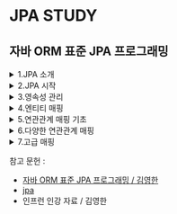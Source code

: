 # JPA STUDY

## 자바 ORM 표준 JPA 프로그래밍

<details>
  <summary>1.JPA 소개</summary>
  <div markdown="1">

## 1.3 JPA란 무엇인가?

### JPA (Java Persisitence API)는 자바 진영의 ORM 기술 표준.
어플리케이션과 JDBC 사이에서 동작

![1](https://user-images.githubusercontent.com/43127088/108817489-4fbd9e00-75fb-11eb-978a-4dc18aee2248.PNG)

### ORM (Object Relational Mapping)
- 객체와 관계형 데이터베이스를 매핑한다는 뜻.
- ORM 프레임워크 객체와 테이블을 매핑해서 패러다임의 불일치 문제를 개발자 대신 해결해준다.

JPA를 사용해서 객체를 저장하는 코드

![2](https://user-images.githubusercontent.com/43127088/108825478-6b7a7180-7606-11eb-857c-9f2f47798abc.PNG)

`jpa.persist(member)`

JPA를 사용해서 객체를 조회하는 코드

![3](https://user-images.githubusercontent.com/43127088/108825652-a381b480-7606-11eb-98b0-4688404f9e33.PNG)

`Member member = jpa.find(memberId`

ORM 프레임워크는 단순히 SQL을 개발자 대신 생성해서 데이터베이스를 전달해주는 것 뿐 아니라 앞서
다양한 패러다임의 불일치 문제들도 해결해준다. 어떠헤 매핑해야 하는지 매핑 방법만 ORM 프레임워크에 알려주면 된다.

### 1.3.1 JPA 소개
EJB 3.0에서 하이버네이트를 기반으로 새로운 자바 ORM 기술 표준이 만들어졌는데 이것이 바로 JPA

JPA는 자바 ORM 기술에 대한 API 표준 명세다. 쉽게 이야기해서 인터페이스를 모아둔 것이다. 따라서 JPA를 구현한
ORM 프레임워크를 선택해야한다.

![5](https://user-images.githubusercontent.com/43127088/108826317-800b3980-7607-11eb-82f5-a5e1271715e9.PNG)


### 1.3.2 왜 JPA를 사용해야 하는가?

**생산성**
- JPA를 자바 컬렉션에 객체를 저장하듯 JPA에게 저장할 객체를 전달.
- INSERT SQL을 작성하고 JDBC API 사용하는 지루하고 반복적인 일을 JPA가 대신 처리해준다.
- CREATE TABLE같은 DDL문 자동 생성
- 데이터베이스 설계 중심의 패러다임을 객체 설계 중심으로 역전

```java
jpa.persist(member);    // 저장
Member member = jpa.find(memberId);     // 조회
```

**유지 보수**
- 엔티티에 필드 추가시 등록, 수정, 조회 관련 코드 모두 변경
- JPA를 사용하면 이런 과정을 JPA가 대신 처리
- 개발자가 작성해야 할 SQL과 JDBC API 코드를 JPA가 대신 처리해줌으로 유지보수해야 하는 코드 수가 줄어든다.

**패러다임 불일치 해결**
상속, 연관관계, 객체 그래프 탐색, 비교하기 같은 패러다임 불일치 해결

**성능**
```java
String memberId = "helloId"
Member member1 = jpa.find(memberId);
Member member2 = jpa.find(memberId);
```
JDBC API를 사용해서 작성하면 조회할때 마다 SELECT SQL을 사용해서 DB와 두 번 통신했을 것이다.
JPA를 사용하면 회원을 조회하는 SELECT SQL을 한 번만 데이터베이스에 전달하고 두 번쨰는 조회한 회원 객체를 재사용한다.
- 다양한 성능 최적화 기회 제공
- 어플리케이션과 데이터베이스 사이에 존재함으로 여러 최적화 시도 가능

**데이터 접근 추상화와 벤더 독립성**
- 데이터베이스 기술에 종속되지 않도록 한다.
- 데이타베이스를 변경하면 JPA에게 다른 데이터베이스를 사용한다고 알려주면 됨.

![6](https://user-images.githubusercontent.com/43127088/108827293-c8772700-7608-11eb-93ec-152f984f149a.PNG)


**표준**
JPA는 자바 진영의 ORM 기술 표준이다. 앞서 야기했듯이 표준을 사용하면 다른 구현 기술로 손쉽게 변경할 수 있다.

  </div>
</details>


<details>
  <summary>2.JPA 시작</summary>
  <div markdown="1">

## 2.3 JPA 시작
`implementation 'org.springframework.boot:spring-boot-starter-data-jpa`
- spring-boot-starter-aop
- spring-boot-starter-jdbc
    - HikariCP 커넥션 풀 (부트 2.0 기본)
- hibernate + JPA: 하이버네이트 + JPA
- spring-data-jpa: 스프링 데이터 JPA

## 2.4 객체 매핑 시작

```java
spring:
  h2:
    console:
      enabled: true
      path: /h2-console
  datasource:
    driver-class-name: org.h2.Driver
    url: jdbc:h2:mem:testdb
    username: sa

  jpa:
    hibernate:
      ddl-auto: create
    properties:
      hibernate:
        format_sql: true

logging.level:
  org.hibernate.SQL: debug
```
- spring.jpa.hibernate.ddl-auto: create
    - 이 옵션은 애플리케이션 실행 시점에 테이블을 drop 하고, 다시 생성한다.

참고: 모든 로그 출력은 가급적 로거를 통해 남겨야 한다.
- show_sql : 옵션은 System.out 에 하이버네이트 실행 SQL을 남긴다.
- org.hibernate.SQL : 옵션은 logger를 통해 하이버네이트 실행 SQL을 남긴다.

- JPA 표준 속성
    - javax.persistence.jdbc.driver : JDBC 드라이버
    - javax.persistence.jdbc.user : 데이터베이스 접속 아이디
    - javax.persistence.jdbc.password : 데이터베이스 접속 비밀번호
    - javax.persistence.jdbc.url : 데이터베이스 접속 URL
- 하이버네이트 설정
    - hibernate.dialect : 데이터베이스 방언 설정

**데이터베이스 방언**
JPA는 특정 데이터베이스에 종속적이지 않은 기술.다른 데이터베이스로 손쉽게 교체할 수 있다.

**하이버네이트 설정 옵션**
- hibernate.show_sql : 실행한 SQL을 출력.
- hibernate.format_sql : SQL을 보기 좋게 정렬함.
- hibernate.use_sql_comments : 쿼리 출력 시 주석도 함께 출력
- hibernate.id.new_generator_mappings : JPA 표준에 맞는 새로운 키 생성 전략을 사용함.

**하이버네이트 설정**
- create : Session factory가 실행될 때에 스키마를 지우고 다시 생성. 클래스패스에 import.sql 이 존재하면 찾아서, 해당 SQL도 함께 실행함.
- create-drop : create와 같지만 session factory가 내려갈 때 스키마 삭제.
- update : 시작시, 도메인과 스키마 비교하여 필요한 컬럼 추가 등의 작업 실행. 데이터는 삭제하지 않음.
- validate : Session factory 실행시 스키마가 적합한지 검사함. 문제가 있으면 예외 발생.
- 개발시에는 create가, 운영시에는 auto 설정을 빼거나 validate 정도로 두는 것이 좋아 보인다.
  update로 둘 경우에, 개발자들의 스키마가 마구 꼬여서 결국은 drop 해서 새로 만들어야 하는 사태가 발생한다

## 2.6 애플리케이션 개발

```java
package jpabook.start;

import javax.persistence.*;
import java.util.List;

public class JpaMain {

    public static void main(String[] args) {

        //엔티티 매니저 팩토리 생성
        EntityManagerFactory emf = Persistence.createEntityManagerFactory("jpabook");
        EntityManager em = emf.createEntityManager(); //엔티티 매니저 생성

        EntityTransaction tx = em.getTransaction(); //트랜잭션 기능 획득

        try {

            tx.begin(); //트랜잭션 시작
            logic(em);  //비즈니스 로직
            tx.commit();//트랜잭션 커밋

        } catch (Exception e) {
            e.printStackTrace();
            tx.rollback(); //트랜잭션 롤백
        } finally {
            em.close(); //엔티티 매니저 종료
        }

        emf.close(); //엔티티 매니저 팩토리 종료
    }

    public static void logic(EntityManager em) {

        String id = "id1";
        Member member = new Member();
        member.setId(id);
        member.setUsername("지한");
        member.setAge(2);

        //등록
        em.persist(member);

        //수정
        member.setAge(20);

        //한 건 조회
        Member findMember = em.find(Member.class, id);
        System.out.println("findMember=" + findMember.getUsername() + ", age=" + findMember.getAge());

        //목록 조회
        List<Member> members = em.createQuery("select m from Member m", Member.class).getResultList();
        System.out.println("members.size=" + members.size());

        //삭제
        em.remove(member);

    }
}
```

코드 구성
- 엔티티 매니저 설정
- 트랜잭션 관리
- 비지니스 로직

### 2.6.1 엔티티 매니저 설정

![1](https://user-images.githubusercontent.com/43127088/109125852-e91db900-778f-11eb-80be-15fcd1b0f195.PNG)

**엔티티 매니저 팩토리 생성**

- persistence.xml의 설정 정보를 사용해서 엔티티 매니저 팩토리 생성.
- Persistence 클래스 사용.
- Persistence 클래스 : 엔티티 매니저 팩토리를 생성해서 JPA를 사용할 수 있게 준비.
```java
EntityManagerFactory emf = Persistence.createEntityManagerFactory("jpabook");
```
`META-INF/persistence.xml에서 이름이 "jpabook"인 영속성 유닛을 찾아서 엔티티 매니저 팩토리를 생성.`
  
- 설정 정보 읽기.
- JPA 동작을 위한 기반 객체 만들기.
- JPA 구현체에 따라 데이터베이스 커넥션 풀도 생성.
- 비용이 아주 크다.

따라서 `엔티티 매니저 팩토리는 어플리케이션 전체에 딱 한 번만 생성하고 공유해서 사용해야 한다.`


**엔티티 매니저 생성**

```java
EntityManager em = emf.createEntityManager();
```

- 엔티티 매니저를 사용해서 엔티티를 데이터베이스에 등록/수정/삭제/조회할 수 있다.
- 엔티티 매니저는 데이터베이스 커넥션과 밀접한 관계가 있으므로 스레드간에 공유하거나 재사용하면 안된다.
  
**종료**

사용이 끝난 엔티티 매니저는 반드시 종료
```java
em.close();     // 엔티티 매니저 종료
```
어플리케이션을 종료할 때 엔티티 매니저 팩토리도 종료
```java
emf.close();    // 엔티티 매니저 팩토리 종료
```

### 2.6.2 트랜잭션 관리
JPA를 사용하면 항상 트랜잭션 안에서 데이터를 변경해야 한다.
트랜잭션 없이 데이터를 변경하면 예외가 발생한다.
트랜잭션을 시작하려면 엔티티 매니저에서 트랜잭션 API를 받아와야 한다.

```java
EntityTransaction tx = em.getTransaction(); //트랜잭션 API
try {

     tx.begin(); //트랜잭션 시작
     logic(em);  //비즈니스 로직
     tx.commit();//트랜잭션 커밋

} catch (Exception e) {
      tx.rollback(); //트랜잭션 롤백
}
```
x트랜잭션 API를 사용해서 비즈니스 로직이 정상 작동하면 트랜잭션을 커밋하고 에외가 발생하면 트랜잭션을 롤백한다.

### 2.6.3 비즈니스 로직
회원 엔티티를 하나 생성한 다음 엔티티 매니저를 통해 데이터베이스에 등록, 수정, 삭제, 조회

```java
String id = "id1";
Member member = new Member();
member.setId(id);
member.setUsername("지한");
member.setAge(2);

//등록
em.persist(member);

//수정
member.setAge(20);

//한 건 조회
Member findMember = em.find(Member.class, id);
System.out.println("findMember=" + findMember.getUsername() + ", age=" + findMember.getAge());

//목록 조회
List<Member> members = em.createQuery("select m from Member m", Member.class).getResultList();
System.out.println("members.size=" + members.size());

//삭제
em.remove(member);
```

`수정`

- em.update()를 호출할 것 같은데 없다.
- 단순하게 엔티티의 값만 변경.
- JPA는 어떤 엔티티가 변경되었는지 추적하는 기능을 갖추고 있음.
```sql
UPDATE MEMBER 
    SET AGE = 20, NAME = '지한'
WHERE ID = 'id1'    
```

`삭제`

엔티티 매니저의 remve() 메소드에 삭제하려는 엔티티를 넘겨준다. JPA는 다음 DELETE SQL을 생성해서 실행한다.
```sql
DELETE FROM MEMBER WHERE ID = 'id1'
```

`한 건 조회`
find() 메소드는 조회할 엔티티 타입과 @ID로 데이터베이스 테이블의 기본 키와 매핑한 식별자의 값으로 엔티티 하나를 조회하는 가장 단순한
조회 메소드다. 이 메소드를 호출하면 다음 SELECT SQL을 생성해서 데이터베이스에 결과를 조회한다. 그리고 조회한 결과 값으로 엔티티를
생성해서 반환한다.
```sql
SELECT * FROM MEMBER WHERE ID = `id1`
```

### 2.6.4 JPQL

하나 이상의 회원 목록 조회하는 코드  

```java
//목록 조회
List<Member> members = em.createQuery("select m from Member m", Member.class).getResultList();
System.out.println("members.size=" + members.size());
```

**문제점**

- 엔티티 대상으로 검색해야 함.
- 그러나 테이블이 아닌 엔티티 객체를 대상으로 검색하려면 데이터베이스 모든 데이터를 어플리케이션으로 불러와 엔티티 객체로 변경해서 검색해야 함.

**해결**

JPA는 *JPQL(Java Persistence Query Language)*라는 쿼리 언어로 해결.

**차이점**

JPQL : 엔티티 객체를 대상으로 쿼리. (클래스와 필드)
SQL : 데이터베이스 테이블을 대상으로 쿼리.

**샘플**

`select m from Member m`

- JPQL 표현
- from Member는 MEMBER 테이블이 아닌 Member 회원 엔티티 객체
- JPQL은 데이터베이스 테이블을 전혀 알지 못한다.
- JPA는 JPQL을 분석, 적절한 SQL을 만들어 데이터베이스에 데이터 조회.
- JPQL은 대소문자를 구분.

`SELECT M.ID, M.NAME, M.AGE FROM MEMBER M`



  </div>
</details>

<details>
  <summary>3.영속성 관리</summary>
  <div markdown="1">

## 3. 영속성 관리

매핑한 엔티티를 엔티티 매니저를 통해 어떻게 사용하는지

### JPA가 제공하는 기능
1. 엔티티와 테이블을 매핑하는 설계 부분
2. 매핑한 엔티티를 실제 사용하는 부분

## 엔티티 매니저 팩토리와 엔티티 매니저
데이터베이스를 하나만 사용하는 어플리케이션은 일반적으로 EntityManagerFactory를 하나만 생성.

**EntityManagerFactory를 얻기**
```java
// 비용이 아주 많이 든다.
//엔티티 매니저 팩토리 생성
EntityManagerFactory emf = Persistence.createEntityManagerFactory("jpabook");
```
- 만드는 비용이 상당히 큼.
- 한 개만 만들어서 어플리케이션 전체에서 공유하도록 설계.
- 여러 스레드가 동시에 접근해도 안전, 서로 다른 스레드 간 공유 가능.

### EntityManger 생성
```java
// 엔티티 매니저 생성, 비용이 거의 안든다.
EntityManager em = emf.createEntityManager(); //엔티티 매니저 생성
```
- 여러 스레드가 동시에 접근하면 동시성 문제 발생
- 스레드간 절대 공유하면 안된다.
- 데이터베이스 연결이 필요한 시점까지 커넥션을 얻지 않는다.

![2](https://user-images.githubusercontent.com/43127088/109153722-9d2f3c00-77b0-11eb-9300-29792fe0908b.PNG)

## 3.2 영속성 컨텍스트란?
- 가장 중요한 용어, "영속성 컨텍스트(persistence context)"
- 엔티티를 영구 저장하는 환경

`em.persist(member);`

- 단순하게 회원 엔티티 저장
- 정확하게는 엔티티 매니저를 사용해서 회원 엔티티를 영속성 컨텍스트에 저장
- 논리적인 개념에 가까움
- 엔티티 매니저를 생성할 때 하나 만들어진다.
- 엔티티 매니저를 통해 영속성 컨텍스트에 접근하고 관리할 수 있다.

![1](https://user-images.githubusercontent.com/43127088/109261763-b1704900-7843-11eb-88c5-24e7dd75da11.PNG)

## 3.3 엔티티의 생명주기

### 4가지 상태

**비영속(new/transient)**

영속성 컨텍스트와 전혀 관계가 없는 상태

**영속(managed)**

영속성 컨텍스트에 저장된 상태

**준영속(detached)**

영속성 컨텍스트에 저장되었다가 분리된 상태

**삭제(removed)**

삭제된 상태

### 생명주기
![2](https://user-images.githubusercontent.com/43127088/109262020-2e9bbe00-7844-11eb-9c4d-93dd09d2e3c4.PNG)


### 비영속
- 엔티티 객체를 생성.
- 순수한 객체 상태, 아직 저장하지 않음.
- 영속성 컨텍스트나 데이터베이스와 상관없음.

```java
// 객체를 생성한 상태(비영속)
Member member = new Member();
member.setId(100L);
member.setUsername("회원1");
```

em.persist() 호출 전, 비영속 상태
![3](https://user-images.githubusercontent.com/43127088/109262150-5ab73f00-7844-11eb-89ab-de3b25af40ca.PNG)

### 영속
- 엔티티 매니저를 통해 엔티티를 영속성 컨텍스트에 저장.
- 영속성 컨텍스트가 관리하는 엔티티를 영속 상태.
- 회원 엔티티 : 비영속 상태 => 영속 상태
- 영속상태 = 영속성 컨텍스트에 의해 관리된다는 뜻.
- em.find()나 JPQL를 사용해서 조회한 엔티티도 영속 상태.

```java
// 객체를 저장한 상태(영속)
em.persist(member);
```
![4](https://user-images.githubusercontent.com/43127088/109262217-7f131b80-7844-11eb-86f1-d785b3f3f764.PNG)


### 준영속

- 영속성 컨텍스트가 관리하던 영속 상태의 엔티티를 영속성 컨텍스트가 관리하지 않으면 "준영속 상태".
- em.detach() 호출로 준영속 상태 명시적 호출.
- em.close()를 호출해서 영속성 컨텍스트를 닫음.
- em.clear로 영속성 컨텍스트 초기화

```java
// 회원 엔티티를 영속성 컨텍스트에서 분리, 준영속 상태
em.detach(member);
```

### 삭제

엔티티를 영속성 컨텍스트와 데이타베이스에서 삭제.

```java
// 객체를 삭제한 상태(삭제)
em.remove(member);
```

## 3.4 영속성 컨텍스트의 특징
- 영속성 컨텍스트와 식별자 값
  - 엔티티를 식별자 값(@id로 테이블의 기본 키와 매핑한 값)으로 구분
  - 영속 상태는 식별자 값이 반드시 있어야 한다.
  - 식별자 값이 없으면 예외 발생.
- 영속성 컨텍스트와 데이터베이스 저장
  - JPA는 보통 트랜잭션을 커밋하는 순간 영속성 컨텍스트에 새로 저장된 엔티티를 데이터베이스에 반영
  - 플러시(flush)
- 영속성 컨텍스트가 엔티티를 관리하는 것의 장점
  - 1차 캐시
  - 동일성 보장
  - 트랜잭션을 지원하는 쓰기 지연
  - 변경 감지
  - 지연 로딩
  
### 3.4.1 엔티티 조회
- 영속성 컨텍스트는 내부에 캐시를 가지고 있음 => 1차 캐시
- 영속 상태의 엔티티는 모두 이곳에 저장
  
`영속성 컨텍스트 내부에 Map이 하나 있음
키는 @Id로 매핑한 식별자이고 값은 엔티티 인스턴스`

```java
// 엔티티를 생성한 상태(비영속)
Member member = new Member();
member.setId(100L);
member.setUsername("회원1");

// 엔티티 영속
em.persist(member);
```
![5](https://user-images.githubusercontent.com/43127088/109262495-019bdb00-7845-11eb-9574-1766e4673ae4.PNG)

- 1차 캐시의 키는 식별자 값
- 식별자 값은 데이타베이스 기본 키와 매핑
- 영속성 컨텍스트에 데이터를 저장하고 조회하는 모든 기준은 데이타베이스 기본 키 값.
  
**엔티티 조회**
```java
Member member = em.find(Member.class, 100L);
```

`em.find() 호출 => 1차 캐시에서 엔티티 조회 엔티티가 1차 캐시에 없으면 데이터베이스 조회`

**1차 캐시에서 조회**
- em.find() 호출
  - 우선 1차 캐시에서 식별자 값으로 엔티티 찾음.
  - 찾는 엔티티가 있으면 데이타베이스 조회하지 않고, 메모리에 있는 1차 캐시에서 엔티티를 조회

**1차 캐시에서 조회**
- em.find() 호출
  - 우선 1차 캐시에서 식별자 값으로 엔티티 찾음.
  - 찾는 엔티티가 있으면 데이타베이스 조회하지 않고, 메모리에 있는 1차 캐시에서 엔티티를 조회
  
![7](https://user-images.githubusercontent.com/43127088/109262740-6a835300-7845-11eb-9a9e-eef0b4a10e70.PNG)

**1차 캐시에 있는 엔티티 조회**
```java
Member member = new Member();
member.setId(100L);
member.setUsername("회원1");

// 1차 캐시에 저장됨
em.persist(member);

// 1차 캐시에서 조회
Member findMember = em.find(Member.class, 100L);
```

**데이터베이스에서 조회**
- 엔티티가 1차 캐시에 없으면 엔티티 매니저는 데이터베이스를 조회해서 엔티티를 생성.
- 1차 캐시에 저장한 후에 영속 상태의 엔티티를 반환.
  
![1](https://user-images.githubusercontent.com/43127088/109262836-93a3e380-7845-11eb-8cbe-7ac8f3b16fce.PNG)

**분석**
1. em.find(Member.class, 200L)를 실행.
2. member2가 1차 캐시에 없으므로 데이터베이스에서 조회.
3. 조회한 데이터로 member2 엔티티를 생성해서 1차 캐시에 저장한다.(영속상태)
4. 조회한 엔티티를 반환

**영속 엔티티의 동일성 보장**
```java
Member a = em.find(Member.class, "member1");
Member b = em.find(Member.class, "member1");

System.out.println(a == b); // 동일성 비교
```

- 결과는 "참"
- 둘은 같은 인스턴스
- 영속성 컨텍스트는 성능상 이점과 엔티티의 동일성을 보장한다.
  
### 3.4.2 엔티티 등록

**엔티티 등록 코드**
```java
EntityManager em = emf.createEntityManager();
EntityTransaction transaction = em.getTransaction();

// 엔티티 매니저는 데이터 변경 시 트랜잭션을 시작해야 한다.
transaction.begin();    // 트랜잭션 시작

em.persist(memberA);
em.persist(memberB);
// 여기까지 INSERT SQL을 데이터베이스에 보내지 않는다.

// 커밋하는 순간 데이터베이스에 INSERT SQL을 보낸다.
transaction.commit();   // 트랜잭션 커밋
```
- 엔티티 매니저는 트랜잭션을 커밋하기 직전까지 데이터베이스의 엔티티를 저장하지 않음.
- 내부 쿼리 저장소에 INSERT SQL을 차곡차곡 모아둔다.
- 트랜잭션 커밋할 때 모아둔 쿼리를 데이터베이스에 보낸다.
- 트랜잭션을 지원하는 쓰기 지연
  
**쓰기 지연, 회원 A 영속**
![2](https://user-images.githubusercontent.com/43127088/109263097-090fb400-7846-11eb-9e4f-5d6e8e968d0d.PNG)
**쓰기 지연, 회원 B 영속**
![3](https://user-images.githubusercontent.com/43127088/109263103-0ad97780-7846-11eb-91a4-53bca84b77c2.PNG)
**트랜잭션 커밋, 플러시, 동기화**
![4](https://user-images.githubusercontent.com/43127088/109263105-0b720e00-7846-11eb-98ea-dd0482311123.PNG)

1. 트랜잭션 커밋.
2. 엔티티 매니저 -> 영속성 컨텍스트 플러시.
3. 데이타베이스 동기화 -> 등록, 수정, 삭제한 엔티티를 DB에 반영.
  - 쓰기 지연 SQL 저장소에 모인 쿼리를 데이터베이스에 보낸다.
4. 마지막으로 실제 데이터베이스 트랜잭션 커밋.

`트랜잭션 범위 안에서 실행.
등록 쿼리를 그때 그때 데이타베이스에 전달해도 트랜잭션을 커밋하지 않으면 아무 소용이 없음.`

### 3.4.3 엔티티 수정
- JPA는 엔티티를 수정할 때는 단순히 엔티티를 조회해서 데이터만 변경하면 된다.
- update()라는 메소드 없음.
- 변경 감지 기능을 사용해서 데이타베이스에 자동 반영
  
![5](https://user-images.githubusercontent.com/43127088/109263245-4bd18c00-7846-11eb-8089-7c1ef49262a9.PNG)

`플러시 시점에 스냅샷과 엔티티를 비교`

**수정 순서**
1. 트랜잭션 커밋 -> 엔티티 매니저 내부에서 먼저 플러시 호출
2. 엔티티와 스냅샷을 비교해서 변경된 엔티티 찾는다.
3. 변경된 엔티티가 있으면 수정 쿼리를 생성해서 쓰기 지연 SQL 저장소로 보낸다.
4. 쓰기 지연 저장소의 SQL을 데이터베이스로 보낸다.
5. 데이터베이스 트랜잭션을 커밋

`변경감지는 영속성 컨텍스트가 관리하는 영속 상태의 엔티티에만 적용된다.`

**업데이트 기본 전략**

`JPA의 기본전략은 모든 필드를 업데이트한다.`
- 모든 필드를 사용하면 수정 쿼리가 항상 같음.
- 동일한 쿼리를 보내면 데이터베이스는 이전에 파싱된 쿼리는 재사용.`

**필드가 많거나 저장되는 내용이 큰 경우**
`하이버네이트 확장 기능 사용`

```java
@Entity
@org.hibernate.annotation.DynamicUpdate
@Table(name = "Member")
public class Member {...}   
```

수정된 데이터만 사용해서 동적으로 UPDATE SQL을 생성

### 3.4.4 엔티티 삭제
엔티티를 삭제하려면 먼저 삭제 대상 엔티티를 조회해야 한다.

```java
Member memberA = em.find(Member.class, 100L);  // 삭제 대상 엔티티 조회
em.remove(memberA);     // 엔티티 삭제
```

- 엔티티를 즉시 삭제하는 것이 아님
- 삭제 쿼리를 쓰기 지연 SQL 저장소에 등록
- em.remove(memberA)를 호출하는 순간 영속성 컨텍스트에서 제거

## 3.5 플러시

플러시(flush())는 영속성 컨텍스트의 변경 내용을 데이터베이스에 반영한다.

**플러시 실행**

1. 변경 감지 동작. 모든 엔티티를 스냅샷과 비교.
2. 수정된 엔티티는 수정쿼리를 만들어 쓰기 지연 SQL 저장소 등록.
3. 쓰기 지연 SQL 저장소의 쿼리를 데이터베이스에 전송.
  - 등록, 수정, 삭제 쿼리

**영속성 컨텍스트를 플러시하는 방법 3가지**

1. em.flush() 직접 호출.
2. 트랜잭션 커밋시 플러시가 자동 호출.
3. JPQL (Java Persistence Query Langauge) 쿼리 실행시 플러시가 자동 호출.

**직접 호출**

테스트나 다른 프레임워크와 JPA를 함께 사용할 때를 제외하고 거의 사용하지 않음

**트랜잭션 커밋 시 플러시 자동 호출**
- 트랜잭션 커밋하기 전에 꼭 플러시 호출해서 변경 내용을 데이터베이스에 반영해야 함.
- JPA는 트랜잭션 커밋할 때 플러시를 자동 호출.
  
**JPQL 쿼리 실행 시 플러시 자동 호출**
```java
em.persist(memberA);
em.persist(memberB);
em.persist(memberC);
```

```java
// 중간에 조회
query = em.createQuery("select m from Member m", Member.class);
List<Member> members = query.getResultList();
```

- memberA, memberB, memberC는 데이터베이스에 없음.
- 이런 문제를 해결하기 위해 JPQL 실행 시에 플러시 자동 호출.
- memberA, memberB, memberC는 쿼리 결과에 포함.
  
**플러시 모드 옵션**
- 별도로 설정하지 않으면 AUTO 동작.
- 대부분 AUTO 기본 설정을 그대로 사용.

FlushModeType.AUTO : 커밋이나 쿼리를 실행할 때 플러시(기본값)
FlushModeType.COMMIT : 커밋할 때만 플러시

`플러시는 영속성 컨텍스트의 변경 내용을 데이터베이스에 동기화.
영속성 컨텍스트에 보관된 엔티티를 지우는 것이 아님.

## 3.6 준영속
준영속 상태를 만드는 방법 3가지

 - em.detach(entity) : 특정 엔티티만 준영속 상태로 전환
 - 	em.clear() : 영속성 컨텍스트를 완전히 초기화
 - em.close() : 영속성 컨텍스트를 종료

### 3.6.1 엔티티를 준영속 상태로 전환 : detach()
```java
public void testDetached() {
    ...
    // 회원 엔티티 생성, 비영속 상태
    Member member = new Member();
    member.setId("memberA");
    member.setUsername("회원A");

    // 회원 엔티티 영속 상태
    em.persist(member);

    // 회원 엔티티를 영속성 컨텍스트에서 분리, 준영속 상태
    em.detach(member);

    transaction.commit();   //트랜잭션 커밋
}
```

- em.detach(member)
- 해당 엔티티를 관리하지 말라는 것
- 메소드를 호출하는 순간 1차 캐시부터 쓰기 지연 SQL저장소까지 해당 엔티티를 관리하기 위한 모든 정보가 제거

![1](https://user-images.githubusercontent.com/43127088/109280665-aecf1d00-785e-11eb-8285-4aa640910b99.PNG)
![2](https://user-images.githubusercontent.com/43127088/109280673-b098e080-785e-11eb-96a1-316e544bc452.PNG)

- 영속 상태였다가 더는 형속성 컨텍스트가 관리하지 않는 상태를 준영속 상태.
- 준영속 상태는 영속성 컨텍스트로부터 "분리된 상태".

### 3.6.1 영속성 컨텍스트를 초기화 : clear()

영속성 컨텍스트를 초기화해서 해당 영속성 컨텍스트의 모든 엔티티를 "준영속 상태"로 만든다.

```java
//엔티티 조회, 영속 상태
Member member = em.find(Member.class, "memberA");

em.clear();     //영속성 컨텍스트 초기화

//준영속 상태
member.setUsername("changeName");
```

**영속성 컨텍스트 초기화 전**
![3](https://user-images.githubusercontent.com/43127088/109281063-2d2bbf00-785f-11eb-883a-bd5c3d53b6e6.PNG)

**영속성 컨텍스트 초기화 후**
![4](https://user-images.githubusercontent.com/43127088/109281070-2ef58280-785f-11eb-916c-3783ca9877d6.PNG)
memberA, memberB -> 준영속 상태

### 3.6.1 영속성 컨텍스트 종료 : close()

영속성 컨텍스트를 종료하면 해당 영속성 컨텍스트가 관리하던 영속 상태의 엔티티가 모두 준영속 상태가 된다.

```java
public void closeEntityManager() {

    EntityManagerFactory emf = 
        Persistence.createEntityManagerFactory("jpabook");

    EntityManager em = emf.createEntityManager();
    EntityTransaction transaction = em.getTransaction();

    transaction.begin();    // [트랜잭션] - 시작

    Member memberA = em.find(Member.class, "memberA");
    Member memberB = em.find(Member.class, "memberB");

    transaction.commit();   // [트랜잭션] = 커밋

    em.close();     // 영속성 컨텍스트 닫기(종료)
}
```

**영속성 컨텍스트 제거 전**
![1](https://user-images.githubusercontent.com/43127088/109281699-f904ce00-785f-11eb-9bd1-ed54a2ae9576.PNG)

**영속성 컨텍스트 제거 후**

더는 memberA, memberB를 관리하지 않는다.
![2](https://user-images.githubusercontent.com/43127088/109281702-face9180-785f-11eb-8b1e-611c664cd199.PNG)

개발자가 직접 준영속 상태를 만드는 일은 드물다.

### 3.6.4 준영속 상태의 특징

**거의 비영속 상태에 가깝다.**

1차 캐시, 쓰기 지연, 변경 감지, 지연 로딩을 포함한 영속성 컨텍스트가 제공하는 어떤 기능도 동작하지 않는다.

**식별자 값을 가지고 있다.**

준영속 상태는 이미 한 번 영속 상태였으므로 반드시 식별자 값을 가지고 있다.

**지연 로딩을 할 수 없다.**

지연 로딩시 문제가 발생.

`지연 로딩 - 실제 객체 대신 프록시 객체를 로딩해두고 해당 객체를 실제 사용할 때 영속성 컨텍스트를 통해 데이터를 불러오는 방법

### 3.6.5 병합 : merge()`
- 준영속 상태의 엔티티를 다시 영속 상태로 변경하려면 병합(merge)를 사용하면 된다.
- merge() 메소드는 준영속 상태의 엔티티를 받아서 그 정보로 새로운 영속 상태의 엔티티를 반환.
  
```java
// merge() 메소드 정의
public <T> T merge(T entity);

// 사용 예
Member mergeMember = em.merge(member);
```

**준영속 병합**

![5](https://user-images.githubusercontent.com/43127088/109282092-703a6200-7860-11eb-90b3-d6b6d0e40b62.PNG)

1. merge()를 실행한다.
2. 파라미터로 넘어온 준영속 엔티티의 식별자 값으로 1차 캐시에서 엔티티를 조회
3. 만약 1차 캐시에 엔티티가 없으면 데이터베이스에서 엔티티를 조회하고 1차 캐시에 저장
4. 조회한 영속 엔티티(mergeMember)에 member 엔티티의 값을 채워 넣는다.(member 엔티티의 모든 값을 mergeMember에 밀어넣는다. 이때 mergeMember의 "회원1"이라는 이름이 "회원명 변경"으로 바뀐다.
5. mergeMember를 반환.

**비영속 병합**
```java
Member member = new Member();
Member newMember = em.merge(member);    //비영속 병합
tx.commit();
```

1. 파라미터로 넘어온 엔티티의 식별자 값으로 영속성 컨텍스트를 조회.
2. 엔티티가 없으면 데이터베이스에서 조회.
3. 데이터베이스에서도 발견하지 못하면 새로운 엔티티를 생성해서 병합.

`
병합은 준영속, 비영속을 신경쓰지 않고,
식별자 값으로 엔티티를 조회할 수 있으면 불러서 병합하고,
조회할 수 없으면 새로 생성해서 병합한다.
`

## 3.7 트랜잭션 범위의 영속성 컨텍스트

**스프링 컨테이너의 기본 전략**
![1](https://user-images.githubusercontent.com/43127088/109282573-0b333c00-7861-11eb-919b-fd2b48cdb40f.PNG)

**@Transaction 어노테이션, 트랜잭션 AOP**
![2](https://user-images.githubusercontent.com/43127088/109282579-0c646900-7861-11eb-80c9-dd8eac6edca3.PNG)

**트랜잭션이 같으면 같은 영속성 컨텍스트 사용**
![3](https://user-images.githubusercontent.com/43127088/109282580-0c646900-7861-11eb-854e-392cc0611414.PNG)

**트랜잭션이 다르면 다른 영속성 컨텍스트를 사용**
![4](https://user-images.githubusercontent.com/43127088/109282581-0cfcff80-7861-11eb-90b7-7a139fc2862c.PNG)



  </div>
</details>

<details>
  <summary>4.엔티티 매핑</summary>
  <div markdown="1">

## 4. 엔티티 매핑

대표적인 매핑 어노테이션

XML에 기입해도 되지만 어노테이션 방식이 좀 더 쉽고 직관적

객체와 테이블 매핑 : @Entity, @Table
기본 키 매핑 : @Id
필드와 컬럼 매핑 : @Column
연관관계 매핑 : @ManyToOne, @JoinColumn

### 4.1 Entity

JPA를 사용해서 테이블과 매핑할 클래스는 @Entity 어노테이션을 필수로 붙여야 한다.

@Entity가 붙은 클래스는 JPA가 관리.

**@Entity 적용시 주의사항**

- 기본 생성자는 필수. (파라미터가 없는 public 또는 protected 생성자)
- final 클래스, enum, interface, inner 클래스에는 사용할 수 없다.
- 저장할 필드에 final을 사용하면 안된다

JPA가 엔티티 객체를 생성할 때 기본 생성자를 사용하므로 이 생성자는 반드시 있어야 한다. 자바는 생성자가 하나도 없으면 다음과 같은 기본
셍성자를 자동으로 만든다.

```java
public Member() {}  // 기본 생성자
```

문제는 다음과 같이 생성자를 하나 이상 만들면 자바는 기본 생성자를 자동으로 만들지 않는다. 이때는 기본 생성자를 직접 만들어야 한다.

```java
public Member() {}  // 기본 생성자

public Member(String name) {
    this.name = name;
}
```

### 4.2 @Table

엔티티와 매핑할 테이블을 지정한다.

```java
@Entity
@Table(name="MEMBER")
public class Member {
    ...
}
```

### 4.3 다양한 매핑 사용

```java
package jpabook.start;

import javax.persistence.*;  
import java.util.Date;

@Entity
@Table(name="MEMBER")
public class Member {

    @Id
    @Column(name = "ID")
    private String id;

    @Column(name = "NAME", nullable = false, length = 10) //추가
    private String username;

    private Integer age;

    @Enumerated(EnumType.STRING)
    private RoleType roleType;

    @Temporal(TemporalType.TIMESTAMP)
    private Date createdDate;

    @Temporal(TemporalType.TIMESTAMP)
    private Date lastModifiedDate;

    @Lob
    private String description;

    @Transient
    private String temp;

    //Getter, Setter

    ...
}


package jpabook.start;

public enum RoleType {
    ADMIN, USER
}
```

코드 설명

1. roleType : 자바의 enum을 사용해서 회원 타입을 구분. 자바의 enum을 사용하려면 @Enumerated 어노테이션으로 매핑.
2. createDate, lastModifiedDate : 자바의 날짜 타입은 @Temporal을 사용해서 매핑
3. description : 회원을 설명하는 필드는 길이 제한이 없다. 데이타베이스 VARCHAR 타입 대신에 CLOB 타입으로 저장. 
   @Lob를 사용하면 CLOB, BLOB 타입을 매핑할 수 있다.
   
### 4.4 데이터베이스 스키마 자동 생성

JPA는 데이터베이스 스키마를 자동으로 생성하는 기능을 지원

```java
<property name="hibernate.hbm2ddl.auto" value="create" />
```

어플리케이션 실행 시점에 데이터베이스 테이블을 자동으로 생성한다.

```java
<property name="hibernate.show_sql" value="true" />
```

콘솔에 실행되는 DDL을 출력한다.

- 스키마 자동 생성 기능이 만든 DDL은 운영환경에서 사용할 만큼 완벽하지 않음.
- 개발 환경에서 사용하거나 매핑시 참고하는 용도로 사용.

**하이버네이트 설정 옵션**
- hibernate.show_sql : 실행한 SQL을 출력.
- hibernate.format_sql : SQL을 보기 좋게 정렬함.
- hibernate.use_sql_comments : 쿼리 출력 시 주석도 함께 출력
- hibernate.id.new_generator_mappings : JPA 표준에 맞는 새로운 키 생성 전략을 사용함.

**하이버네이트 설정**
- create : Session factory가 실행될 때에 스키마를 지우고 다시 생성. 클래스패스에 import.sql 이 존재하면 찾아서, 해당 SQL도 함께 실행함.
- create-drop : create와 같지만 session factory가 내려갈 때 스키마 삭제.
- update : 시작시, 도메인과 스키마 비교하여 필요한 컬럼 추가 등의 작업 실행. 데이터는 삭제하지 않음.
- validate : Session factory 실행시 스키마가 적합한지 검사함. 문제가 있으면 예외 발생.
- 개발시에는 create가, 운영시에는 auto 설정을 빼거나 validate 정도로 두는 것이 좋아 보인다.
  update로 둘 경우에, 개발자들의 스키마가 마구 꼬여서 결국은 drop 해서 새로 만들어야 하는 사태가 발생한다

**HBM2DDL 주의사항**

운영 서버에서 create, create-drop, update처럼 DLL을 수정하는 옵션은 절대 사용하면 안된다. 오직 개발 서버나 개발 단계에서만 사용
해야한다. 이 옵션들은 운영 중인 데이터베이스의 테이블이나 컬럼을 삭제할 수 있다.

개발 환경에 따른 추천 전략은 다음과 같다.
- 개발 초기 단계는 create 또는 update
- 초기화 상태로 자동화된 테스트를 진행하는 개발자 환경과 CI 서버는 create 또는 create-drop
- 테스트 서버는 update 또는 validate
- 스테이징과 운영 서버는 validate 또는 none

**이름 매핑 전략**

테이블 명이나 컬럼 명이 생략되면 자바의 카멜케이스 표기법을 언더스코어 표기법으로 매핑한다

하이버네이트는 `org.hibernate.cfg.ImprovedNamingStrategy 클래스를 제공한다.` 이 클래스는
테이블 명이나 컬럼 명이 생략되면 자바의 카멜케이스 표기법을 언더스코어 표기법으로 매핑한다.
```java
<property name="hibernate.ejb.naming_strategy" value="org.hibernate.cfg.ImprovedNamingStrategy" />
```

## 4.5 DDL 생성 기능

제약 조건을 추가할 수 있다.

```java
@Entity
@Table(name="MEMBER")
public class Member {

    @Id
    @Column(name = "ID")
    private String id;

    @Column(name = "NAME", nullable = false, length = 10) //추가
    private String username;
    ...
}
```

- nullable = false : not null 제약 조건 추가
- length = 10 : 크기를 지정

```java
create table MEMBER (
    ...
    NAME varchar(10) not null,
    ...
)
```

단지 DDL을 자동으로 생성할 때만 사용되고, JPA 실행 로직에는 영향을 주지 않는다. 따라서 스키마 자동 생성 기능을 사용하지 않고 직접
DDL을 만든다면 사용할 이유가 없다. 이 기능을 사용하면 애플리케이션 개발자가 엔티티만 보고도 손쉽게 다양한 제약 조건을 파악할 수 있는 장점이 있다.

### 4.6 기본 키 매핑
```java
@Entity
public class Member {

    @Id
    @Column(name = "ID")
    private String id;
```

**JPA가 제공하는 데이터베이스 기본 키 생성 전략**

데이터베이스 벤더마다 기본 키 생성을 지원하는 방식이 다름

**기본키 생성 전략 방식**
직접 할당 : 기본 키를 어플리케이션이 직접 할당

자동 생성 : 대리 키 사용 방식
- INDENTITY : 기본 키 생성을 데이터베이스에 위임.
- SEQUENCE : 데이터베이스 시퀀스를 사용해서 기본 키를 할당.
- TABLE : 키 생성 테이블을 사용한다.

**기본키 생성 방법**
- 기본 키를 직접 할당 : @Id만 사용
- 자동 생성 전략 사용 : @GeneratedValue 추가 및 키 생성 전략 선택.

**키 생성 전략 사용을 위한 속성 추가**
```java
<property name="hibernate.id.new_generator_mappings" value="true" />
```

### 4.6.1 기본 키 직접 할당 전략

기본 키를 직접 할당하려면 다음 코드와 같이 @Id로 매핑하면 된다.
```java
@Id
@Column(name = "id")
private String id;
```

**@Id 적용 가능한 자바 타입**
- 자바 기본형
- 자바 래퍼형
- String
- java.util.Date
- java.sql.Date
- java.math.BigDecimal
- java.math.BigInteger

**기본 키 할당하는 방법**
```java
Board board = new Board();
board.setId("id1");         //기본 키 직접 할당
em.persist(board);
```

### 4.6.2 IDENTITY 전략
- IDENTITY는 기본 키 생성을 데이타베이스에 위임하는 전략.
- 주로 MySQL, PostgreSQL, SQL Server, DB2, H2에서 사용.

**MySQL의 AUTO_INCREMENT 기능**
```java
CREATE TABLE BOARD {
    ID INT NOT NULL AUTO_INCREMENT PRIMARY KEY,
    DATA VARCHAR(255)
};

INSERT INTO BOARD(DATA) VALUES('A');
INSERT INTO BOARD(DATA) VALUES('B');
```

Board 테이블 결과

|    ID  | DATA | 
| ----------| ------------------- |
|1|A|
|2|B|

IDENTITY 전략
- 데이터베이스에 값을 저장하고 나서야 기본 키 값을 구할 수 있을 때 사용.
- em.persist() 호출시 INSERT SQL을 즉시 데이터베이스에 전달.
- 식별자를 조회해서 엔티티의 식별자에 할당.
- 쓰기 지연이 동작하지 않는다.

```java
@Entity
public class Professor {
  @Id 
  @GeneratedValue(strategy=GenerationType.IDENTITY)
  private int id;
  private String name;
  private long salary;
  ...
}
```


### 4.6.3 SEQUENCE 전략
유일한 값을 순서대로 생성하는 특별한 데이터베이스 오브젝트
주로 오라클, PostgreSQL, DB2, H2 데이터베이스에서 사용.

**시퀀스 관련 SQL**
```java
CREATE TABLE BOARD (
    ID BIGINT NOT NULL PRIMARY KEY,
    DATA VARCHAR(255)
)

//시퀀스 생성
CREATE SEQUENCE BOARD_SEQ START WITH 1 INCREMENT BY 1;
```

**시퀀스 매핑 코드**
```java
@Entity
@SequenceGenerator(
    name = "BOARD_SEQ_GENERATOR",
    sequenceName = "BOARD_SEQ",
    initialValue = 1,
    allocationSize = 1)
public class Board {

    @Id
    @GeneraedValue(strategy = GenerationType.SEQUNCE,
                    generator = "BOARD_SEQ_GENERATOR")
    private Long id;
}
```

**시퀀스 사용 코드**
```java
private static void logic(EntityManager em) {
    Board board = new Board();
    em.persist(board);
    System.out.println("board.id = " + board.getId());
}
```
시퀀스 사용 코드는 IDENTITY 전략과 가티만 내부 동작 방식은 다르다.

1. 먼저 데이터베이스 시퀀스를 사용해서 식별자를 조회.
2. 조회한 식별자를 엔티티에 할당.
3. 엔티티를 영속성 컨텍스트에 저장.
4. 트랜잭션 커밋.
5. 플러시 - 데이터베이스에 저장.

**주의**
- equenceGenerator.allocationSize 기본값이 50.
- 반드시 1로 설정.

**@SepuenceGenerator**

|    속성  | 기능 | 기본값 |
|----------| ------------------- | ------------------- |
|name|식별자 생성기 이름|필수|
|sequenceName|데이터베이스에 등록되어 있는 시퀀스 이름|hibernate_sequence|
|initialValue|DDL 생성 시에만 사용됨. 시퀀스 DDL을 생성할 때 처음 시작 하는수를 지정한다.|1|
|allocationSize|시퀀스 한 번 호출에 증가하는 수(성능 최척화에 사용됨)|50|
|catalog.schema|데이터베이스 catalog, schema 이름|

매핑할 DDL은 다음과 같다.
```sql
create sequence [sequenceName] 
start with [initialValue] increment by allocationSize
```

jpa 표준 명세서에는 SEQUENCEnAME의 기본 값을 jpa 구현체가 정의하도록 헀다. 
위에서 설명한 기본값은 하이버네이트 기준이다.

### 4.6.4 TABLE 전략
- 키 생성 전용 테이블을 하나 만들고 여기에 이름과 값을 사용할 컬럼을 만들어 데이터베이스 시퀀스를 흉내내는 전략.
- 테이블을 사용하므로 모든 데이터베이스에 적용 할 수 있다.

**TABLE 전략 키 생성 테이블**

```sql
create table MY_SEQUENCES (
    sequence_name varchar(255) not null,
    next_val bigint,
    primary key (sequence_name)
)
```

SEQUENCE_NAME 컬럼을 시퀀스 이름으로 사용하고 NEXT_VAL 컬럼을 시퀀스 값으로 사용한다. 참고로
컬럼의 이름은 변경할 수 있는데 여기서 사용한 것이 기본 값이다.

**TABLE 전략 매핑 코드**
```sql
@Entity
@TableGenerator(
    name = "BOARD_SEQ_GENERATOR",
    table = "MY_SEQUENCES",
    pkColumnValue = "BOARD_SEQ", allocationSize = 1)
public class Board {

    @Id
    @GeneratedValue(strategy = GenerationType.TABLE,
                generator = "BOARD_SEQ_GENERATOR")
    private Long id;
}
```
1. @TableGenerator을 사용해서 테이블 키 생성기를 등록 (BOARE_SEQ_GENERATOR라는 이름의 테이블 키 생성기를 등록하고 방금 생성한
   My_SEQUENCES 테이블을 키 생성용 테이블로 매핑함)
2. TABLE 전략을 사용하기 위해 GenerationType.TABLE을 선택했다.
3. @GeneratedBalue.generator에 방금 만든 테이블 키 생성기를 지정.
4. 이제부터 id 식별자 값은 BOARD_SEQ_GENERATOR 테이블 키 생성기가 할당.

**TABLE 전략 매핑 사용 코드**
```sql
private static void logic(EntityManger em) {
    Board board = new Board();
    em.persist(board);
    System.out.println("board.id = " + board.getId());
}
// 출력 : board.id = 1
```

- MY_SEQUENCES 테이블에 값이 없으면 JPA가 값을 INSERT
- 미리 넣어둘 필요가 없다.

시퀀스 대신에 테이블을 사용한다는 것만 제외하면 SEQUENCE 전략과 동일

**@TableGenerator**

`@TableGenerator` 속성 정리

|    속성  | 기능 | 기본값 |
|----------| ------------------- | ------------------- |
|name|식별자 생성기 이름|필수|
|table|키생성 테이블명|hibernate_sequences|
|table|키생성 테이블명|hibernate_sequences|
|pkCoumnName|시퀀스 컬럼명|sequence_name|
|valueColumnName|시퀀스 값 컬럼명|next_val|
|pkColumnValue|키로 사용할 값 이름|엔티티이름|
|initialValue|초기 값, 마지막으로 생성된 값이 기준이다.|0|
|allocationSize|시퀀스 한 번 호출에 증가하는 수(성능 최적회에 사용됨)|50|
|catalog, schema|데이터베이스 catalog, schema 이름||
|uniqueConstraints(DDL)|유니크 제약 조건을 지정할 수 있다.||

JPA 표준 명세서에는 table, pkColumnName, valueColumnName의 기본값을 JPA 구현체가 정의하도록 했다. 위에서 설명한
기본값은 하이버네이트 기준이다.

`표 4.8 매핑할 DDL,테이블명{table}`
|    {pkColumnName}  | {valueColumnName} |
|----------| ------------------- |
|{pkColumnName}|{initialValue}|

TABLE 전략과 최적화

TABLE 전략은 값을 조회하면서 SELECT 쿼리를 사용하고 다음 값으로 증가시키기 위해 UPDATE 쿼리를 사용한다.
이 전략은 SEQUENCE 전략과 비교해서 데이터베이스와 한 번 더 통신하는 단점이 있다. TABLE 전략을 최적화하려면 @TableGenerator.allocationSize
를 사용하면 된다. 이 값을 사용해서 최적화하는 방법은 SEQUENCE 전략고 같다.

### 4.6.5 AUTO 전략

GenerationType.AUTO는 선택한 데이터베이스 방언에 따라 INDENTITY, SEQUENCE, TABLE 전략 중 하나를 자동으로 선택.

**AUTO 전략 매핑 코드**
```java
@Entity
public class Board {

    @Id
    @GeneratedValue(strategy = GenerationType.AUTO)
    private Long id;
    ...
}
```
@GeneratedValue.strategy의 기본값은 AUTO.

다음과 같이 사용해도 결과는 같다.

```java
import javax.persistence.GeneratedValue;

@Id @GeneratedValue
private Long id;
```
**장점**
- 데이터베이스를 변경해도 코드를 수정할 필요가 없다.
- 키 생성 전략이 확정되지 않은 개발 초기 단계, 프로토타입 개발시 편리.
  
### 4.6.6 기본 키 매핑 정리
영속성 컨텍스트는 엔티티를 식별자 값으로 구분하므로 엔티티를 영속 상태로 만들려면 식별자 값이
반드시 있어야 한다. em.persist()를 호출한 직후에 발생하는 일을 식별자 할당 전략별로 정리하면 다음과 같다.

- 직접 할당 : em.persist()를 호출하기 전에 애플리케이션에서 직접 식별자 값을 할당해야 한다. 만약 식별자 값이 없으면
  예외가 발생한다.
- SEQUENCE : 데이터베이스 시퀀스에서 식별자 값을 획득한 후 영속성 컨텍스트에 저장한다.
- TABLE : 데이터베이스 시퀀스 생성용 테이블에서 식별자 값을 획득한 후 영속성 컨텍스트에 저장한다.
- IDENTITY : 데이터베이스에 엔티티를 저장해서 식별자 값을 획득한 후 영속성 컨텓스트에 저장한다(IDENTITY 전략은 테이블에
  데이터를 저장해야 식별자 값을 획득할 수 있다.)
  
**권장하는 식별자 선택 전략**
데이터베이스 기본 키는 다음 3가지 조건을 모두 만족해야 한다.
1. null값을 허용하지 않는다.
2. 유일해야 한다.
3. 변해선 안 된다.

테이블의 기본 키를 선택하는 전략은 크게 2가지가 있다.
- 자연 키
  - 비지니스에 의미가 있는 키
  - 주민등록번호, 이메일, 전화번호
- 대리 키
  - 비지니스와 관련 없는 임의로 만들어진 키, 대체 키.
  - 오라클 시퀀스, auto_increment, 키생성 테이블


기본 키의 조건을 현재는 물론이고 미래까지 충족하는 자연 키를 찾기는 쉽지 않다.
대리 키는 비즈니스와 무관한 임의의 값이므로 요구사항이 변경되어도 기본 키가 변경되는 일은 드물다. 
대리 키를 기본키로 사용하되 주민등록번호나 이메일처럼 자연 키의 후보가 되는 컬럼들은 필요에 따라 유니크 인덱스를 설정해서
사용하는 것을 권장한다. `그래서 JPA는 모든 엔티티에 일관된 방시으로 대리 키 사용을 권장한다.`

`주의`
기본 키는 변하면 안된다는 기본 원칙으로 인해, 저장된 엔티티의 기본 키 값은 절대 변경하면 안 된다. 이 경우 JPA는 예외를 발생
시키거나 정상 동작하징 ㅏㄶ는다. setId() 같이 식별자를 수정하는 메소드를 외부에 공개하지 않는 것도 문제를 예방하는 
방법이 될 수 있다.

## 4.7 필드와 컬럼 매핑 : 레퍼런스
필드와 컬럼 매핑 

@Column : 컬럼을 매핑한다

@Enumerated : 자바의 enum 타입을 매핑한다.

@Temporal : 날짜 타입을 매핑한다.

@Lob : BLOB, CLOB 타입을 매핑한다.

@Transient : 특정 필드를 데이터베이스에 매핑하지 않는다.

기타

@Access : JPA가 엔티티에 접근하는 방식을 지정한다.

**@Column**

@Column의 속성

- name : 맵핑할 테이블의 컬럼 이름을 지정합니다;
- insertable : 엔티티 저장시 선언된 필드도 같이 저장합니다.
- updateable : 엔티티 수정시 이 필드를 함께 수정합니다.
- table : 지정한 필드를 다른 테이블에 맵핑할 수 있도록 합니다.
- nullable : NULL을 허용할지, 허용하지 않을지 결정합니다.
- unique : 제약조건을 걸 때 사용합니다.
- columnDefinition : DB 컬럼 정보를 직접적으로 지정할 때 사용합니다.
- length : varchar의 길이를 조정합니다. 기본값으로 255가 입력됩니다.
- precsion, scale : BigInteger, BigDecimal 타입에서 사용합니다.  각각 소수점 포함 자리수, 소수의 자리수를 의미합니다.

**@Enumerated**
- value(속성)
  - EnumType.ORDINAL : enum 순서를 데이터베이스에 저장 (기본 값)
  - EnumType : enum 이름을 데이터베이스에 저장

EnumType.ORDINAL은 enum에 정의된 순서대로 ADMIN은 0, USER는 1 값이 데이터베이스에 저장된다.
- 장점 : 데이터베이스에 저장되는 데이터 크기가 작다.
- 단점 : 이미 저장된 enum의 순서를 변경할 수 없다.

EnumType.STRING은 enum 이름 그대로 ADMIN은 'ADMIN', USER는 'USER'라는 문자로 데이터베이스에 저장된ㄷ.
- 장점 : 저장된 enum의 순서가 바뀌거나 enum이 추가되어도 안전하다.
- 단점 : 데이터베이스에 저장되는 데이터 크기가 ORDINAL에 비해서 크다.

`주의`
기본값인 ORDINAL은 주의해서 사용해야 된다.

ADMIN(0번), USER(1번) 사이에 enum이 하나 추가되서 ADMIN(0번). NEW(1번), USER(2번)로 설정되면서 이제부터 USER는 2로
저장되지만 기존에 데이터베이스에 저장된 값은 여전히 1로 남아 있다. 따라서 이런 문제가 발생하지 않는 EnumType.STRING을 권장한다.

**@Temporal**

- 속성
  - TemporalType.DATE : 날짜, 데이터베이스, date 타입과 매핑(예 : 2013-10-11)
  - TemporalType.TIME : 시간, 데이터베이스 time 타입과 매핑(예 : 11:11:11)
  - TemporalType.TIMESTAMP : 날짜와 시간, 뎅터베이스 timestamp 타입과 매핑(예 : 2013-10-11 11:11:11)
  - TemporalType은 필수로 지정해야 한다.
  
ex)
```java
@Temporal(Temporal.TIMESTAMP) // TIMESTAMP 대신에 DATE or TIME가 들어가 수 있다.
private Date timetamp;
```

생성된 DDL

timestamp timestamp;

**@Lob**

속성 정리

@Lob에는  지정할 수 있는 속성이 없다. 대신에 매핑하는 필드 타입이 문자면 CLOB으로 매핑하고 나머지는 BLOG로 매핑한다
- CLOB : String, char[], java.sql.CLOB
- BLOB : byte[], java.sql.BLOB
  
**@Transient**

이 필드는 매핑하지 않는다. 따라서 데이터베이스에 저장하지도 않고 조회하지도 않는다. 객체에 임시로 어떤 값을 보관하고 싶을 때
사용한다.

**@Access**

JPA가 엔티티 데이터에 접근하는 방식을 지정

- 필드 접근
  -AccessType.FIELD로 지정
  - 필드에 직접 접근
  - private이어도 접근
- 프로퍼티 접근
  - AccessType.PROPERTY로 접근
  - 접근자(Getter)를 사용

  </div>
</details>


<details>
  <summary>5.연관관계 매핑 기초</summary>
  <div markdown="1">

## 5. 연관관계 매핑 기초
객체의 참조와 테이블의 외래 키를 매핑할 수 있다.

**방향 : 단방향, 양방향**

- 회원 -> 팀
- 팀 -> 회원
- 회원 -> 팀, 팀 -> 회원

**다중성**

- 다대일, 일대다, 일대일, 다대다
- N:1, 1:N, 1:1, N:N

**연관관계의 주인**

- 객체를 양방향 연관관계로 만들면 연관관계의 주인을 정해야 한다.

### 단방향 연관 관계

**객체 연관관계**

- 객체는 단방향 관계다. 
- 객체의 필드(멤버 변수)로 다른 객체와 연관관계를 맺는다.

**테이블 연관관계**

- 양방향 관계다.
- 테이블은 외래키로 다른 테이블과 연관관계를 맺는다.
- 두 테이블의 외래키를 통해서 서로 조인 할 수가 있다.

**객체 연관관계와 테이블 연관관게의 가장 큰 차이**

참조를 통한 연관관계는 언제나 단방향이다. 객체간에 연관관계를 양방향으로 만들고 싶으면 반대쪽에도 필드를 추가해서 참조를 보관
해야한다. 결국 연관관계를 하나 더 만들어야 한다. 이렇게 양쪽에서 서로 참조하는 것을 양방향 연관관계라 한다. 하지만 정확히
이야기하면 이것은 `양방향 관계가 아니라 서로 다른 단방향 관계 2개다.` 반면에 테이블은 외래 키 하나로 양방향으로 조인할 수 있다.

**객체 연관관계 vs 테이블 연관관계 정리**

- 객체는 참조(주소)로 연관관계를 맺는다.
  - 객체는 참조를 사용해서 연관관계를 탐색할 수 있는데 이것을 `객체 그래프 탐색`이라고 한다.
- 테이블은 외래 키로 연관관계를 맺는다.

### 5.1.3 객체 관계 매핑

**객체 관계 매핑**

```java
@Entity
public class Member {

    @Id
    @Column(name = "MEMBER_ID")
    private Long id;

    private String username;

    //연관 관계 매핑
    @ManyToOne
    @JoinColumn(name="TEAM_ID")
    private Team team;

    //연관관계 설정
    public void setTeam(Team team) {
        this.team = team;
    }

    //Getter Setter
}
```
- @ManyToOne
  - 다대일(N:1) 관계라는 매핑 정보
  - 어노테이션 필수
- @JoinColumn(name="TEAM_ID")
  - 조인컬럼은 외래 키를 매핑할 때 사용
  - name 속성에 매핑할 외래 키 이름을 지정
  - 생략 가능하다.
  
**@JoinColumn 생략**

- 기본 전략 : 필드명 + _ + 참조하는 테이블의 컬러명
- 외래키 = team_TEAM_ID

**@ManyToOne**

다대일 관계에 사용
```java
@OneToMany
private List<Member> members;           // 제네릭 사용

@OneToMany(targetEntity=Member.class)   // 거의 사용 안함
private List members;                   // 타입 알 수 없음
```

### 5.1.4 @JoinColumn

@JounColumn은 외래 키를 매핑할 때 사용한다.

**@JoinColumn 주요 속성**

name
- 매핑할 외래 키 이름
- 필드명 + _ + 참조하는 테이블의 기본 키 컬럼명

referencedColumnName 
- 외래 키가 참조하는 대상 테이블의 컬럼명
- 참조하는 테이블의 기본 키 컬럼명

foreignKey(DDL)
- 외래 키 제약조건을 직접 지정할 수 있다.
- 이 속성은 테이블을 생성할 때만 사용한다.

unique, nullable, insertable, updatable, columnDefinition, table
- @Column의 속성과 같다.

### 5.1.5 @ManyToOne
@ManyToOne 어노테이션은 다대일 관계에서 사용한다.

**@ManyToOne 속성**

optional
- false로 설정하면 연관된 엔티티가 항상 있어야 한다.
- 기본값은 true

fetch 
- 글로벌 패치 전략을 설정한다.
- @ManyToOne - FetchType.EAGER
- @OneToMany = FetchType.LAZY

cascade
- 영속성 전이 기능을 사용한다.

targetEntity 
- 연관된 엔티티의 타입 정보를 설정한다. 이 기능은 거의 사용하지 않는다. 컬렉션을 사용해도 제네릭으로 타입 정보를 알 수 있다.

## 5.2 연관관계 사용

### 5.2.1 저장

```java
public void testSave() {

    //팀1 저장
    Team team1 = new Team("team1", "팀1");
    em.persist(team1);

    //회원1 저장
    Member member1 = new Member(100L, "회원1");
    member1.setTeam(team1);     //연관관계 설정 member1 -> team1
    em.persist(member1);

    //회원2 저장
    Member member2 = new Member(101L, "회원2");
    member2.setTeam(team1);     //연관관계 설정 member2 -> team1
    em.persist(member2);
}
```
JPA에서 엔티티를 저장할때 연관된 모든 엔티티는 `영속 상태`여야 한다.

|MEMBER_ID|	NAME|	TEAM_ID|	TEAM_NAME|
|---------|----|--------------------|----|
|100|	회원1|	team1	|팀1|
|101	|회원2	|team2	|팀1|

### 5.2.2 조회

연관관계가 있는 엔티티를 조회하는 방법은 크게 2가지다.
- 객체 그래프 탐색(객체 연관관계를 사용한 조회)
- 객체지향 쿼리 사용(JPQL)

**객체 그래프 탐색**

```java
Member member = em.find(Member.class, 100L);
Team team = member.getTeam();   //객체 그래프 탐색
System.out.println("팀 이름 = " + team.getName());
```

**객체 지향 쿼리 사용**

객체 지향 쿼리인 JPQL에서 연관관계를 어떻게 사용하는지 알아보자. SQL은 연관된 테이블을 조인해서 검색조건을 사용하면 된다.
JPQL도 조인을 지원한다.

```java
public static void testJPQL(EntityManager em) {
    String jpql1 = "select m from Member m join m.team t where " +
            "t.name = :teamName";

    List<Member> resultList = em.createQuery(jpql1, Member.class)
            .setParameter("teamName", "팀1")
            .getResultList();

    for (Member member : resultList) {
        System.out.println("[query] member.username = " +
                member.getUsername());
    }
}
// 결과: [query] member.username=회원1
// 결과: [query] member.username=회원2
```

`from Member m join m.team t` 부분을 보면 회원이 팀과 관계를 가지고 있는 필드(m.team)을 통해서 Member와 Team을 
조인했다. 그리고 where 절을 보면 조인한 t.name을 검색조건으로 사용해서 팀1에 속한 회원만 검색했다.
다음 실행한 JPQL을 보자. 참고로 :teamName과 같이 :로 시작하는 것은 파라미터를 바인딩 받는 문법이다.

이때 실행되는 SQL은 다음과 같다.

```sql
SELECT M.* FROM MEMBER MEMBER 
INNER JOIN 
    TEAM TEAM ON MEMBER.TEAM_ID = TEAM1_.ID 
WHERE
    TEAM1_.NAME='팀1'
```
실행된 SQL과 JPQL을 비교하면 JPQL은 객체(엔티티)를 대상으로 하고 SQL보다 간결하다.

### 5.2.3 수정

```java
private static void updateRelation(EntityManager em) {

    // 새로운 팀2
    Team team2 = new Team("team2", "팀2");
    em.persist(team2);

    //회원1에 새로운 팀2 설정
    Member member = em.find(Member.class, 100L);
    member.setTeam(team2);
}
```

실행되는 수정 SQL은 다음과 같다.

```sql
UPDATE MEMBER SET TEAM_ID='team2', ... WHERE ID = 'member1' 
```
수정은 em.update() 같은 메소드가 없다. 단순히 불러온 엔티티의 값만 변경해두면 트랜잭션을 커밋할 때 플러시가 일어나면서
변경 감지 기능이 작동한다. 그리고 변경사항을 데이터베이스에 자동으로 반영한다. 이것은 연관관계를 수정할 때도 같은데, 참조하는
대상만 변경하며 나머지는 JPA가 자동으로 처리한다.

### 5.2.4 연관관계 제거

```java
private static void deleteRelation(EntityManager em) {

    Member member1 = em.find(Member.class, "member1");
    member1.setTeam(null);      //연관관계 제거
}
```

### 5.2.5 연관된 엔티티 삭제

연관된 엔티티를 삭제하려면 기존에 있던 연관관계를 먼저 제거하고 삭제해야 한다. 그렇지 않으면 외래 키 제약조건으로 인해,
데이터베이스에서 오류가 발생한다. 팀1에 회원 1,2가 소속되어 있을 시, 팀1을 삭제하려면 연관관계를 먼저 끊는다.

```java
member1.setTeam(null);  // 회원1 연관관계 제거
member2.setTeam(null);  // 회원2 연관관계 제거
em.remove(team);        // 팀 삭제
```

## 5.3 양뱡향 연관관계

![1](https://user-images.githubusercontent.com/43127088/109632843-d0941100-7b8a-11eb-9630-0d5b4de201a5.PNG)

**양방향 객체 연관관계**

회원과 팀이 있을때, 회원과 팀은 다대일 관계라고 하자. 그럼 반대로 팀에서 회원은 일대다 관계다.
일대다 관계는 여러 건과 연관관계를 맺을 수 있으므로 컬렉션을 사용해야 한다. 팀은 `Team.members`를 List 컬렉션으로 추가했다.

- 회원 -> 팀(Member.team)
- 팀 -> 회원(Team.members)

`참고`
JPA는 LIST를 포함해서 Collection, Set, Map 같은 다양한 컬렉션을 지원한다.


**테이블 관계는 어떻게 될까?**

데이터이스 테이블은 외래 키 하나로 양방향으로 조회할 수 있다. 두 테이블의 연관관계는 외래 키 하나만으로 양방향 조회가 가능하므로
처음부터 양방향 관계다. 따라서 데이터베이스에 추가 할 내용이 전혀 없다.

### 5.3.1 양방향 연관관계 매핑

```java
@Entity
public class Team {
    ...
  // 필드 생략

  @OneToMany(mappedBy = "team")
  private List<Member> members = new ArrayList<Member>();
    
  //Getter, Setter ..  
}
```

팀과 회원은 일대다 관계다. 따라서 팀 엔티티에 컬렉션인 `List<Member> members`를 추가했다. 그리고 일대다 관계를 매핑하기
위해 @OneToMany 매핑 정보를 사용했다. mappedBy 속성은 양방향 매핑일 때 사용하는데 반대쪽 매핑의 필드 이름을 값으로 주면 된다.

## 5.4 연관관계 주인
테이블은 왜래 키 하나로 두 테이블의 연관관계를 관리한다. 엔티티를 단반향으로 매핑하면 참조를 하나만 사용하므로
이 참조로 외래 키를 관리하면 된다. 그런데 엔티티를 양방향으로 매핑하면 두 곳에서 서로를 참조한다.
따라서 객체의 연관관계를 관리하는 포인트는 2곳으로 늘어난다.

엔티티를 양방향 연관관계로 설정하면 객체의 참조는 둘인데 외래 키는 하나다. 따라서 둘 사이에 차이가 발생한다. 그럼
둘 중 어떤 관계를 사용해서 외래 키를 관리해야 할까?

이런 차이로 인해 JPA에서는 **두 객체 연관관계 중 하나를 정해서 테이블의 외래키를 관리해야 하는데 이것을 연관관계의 주인이라 한다.**

### 5.4.1 양방향 매핑 규칙 : 연관관계의 주인
- 연관관계의 주인만이 데이타베이스 연관관계와 매핑된다.
- 연관관계의 주인만이 외래키를 관리(등록, 수정, 삭제)할 수 있다.
- 주인이 아닌 쪽은 읽기만 할 수 있다.

연관관계의 주인을 정한다는 것 = 외래 키 관리자를 선택하는 것.

**mappedBy 속성**

- 주인이 아니면 mappedBy 속성을 사용해서 속성의 값으로 연관관계의 주인을 지정
- 주인은 mappedBy 속성을 사용하지 않는다.

그렇다면 `Member.team, Team.members` 둘 중 어떤 것을 연관관계의 주인으로 정해야할까?

**회원 -> 팀(Member.team) 방향**
```java
Class Member {
    @ManyToOne
    @JoinColumn(name="TEAM_ID")
    private Team team;
    ...
        }
```

**팀 -> 회원(Team.members) 방향**
```java
class Team{
    @OneToMany
    private List<Member> members = new ArrayList<Member>();
    ...
```

연관관계의 주인을 정한다는 것은 사실 외래 키 관리자를 선택하는 것이다. 회원 테이블에 있는 TEAM_ID 외래 키를 관리할 관리자를 선택해야 한다.
만약 회원 엔티티에있는 Member.team을 주인으로 선택하면 자기 테이블에 있는 외래 키를 관리하면 된다. 하지만 팀 엔티티에 있는
Team.members를 주인으로 선택하면 물리적으로 전혀 다른 테이블의 외래 키를 관리해야 한다. 왜냐하면 이 경우 Team.members가 있는
Team 엔티티는 TEAM 테이블에 매핑되어 있는데 관리해야할 외래 키는 MEMBER 테이블에 있기 때문이다.

### 5.4.2 연관관계의 주인은 외래 키가 있는 곳
- 연관관계의 주인은 테이블에 외래 키가 있는 곳으로 정해야 한다.
- Team 엔티티는 mappedBy를 통해 주인이 아님을 설정.

```java
class Team {    
    @OneToMany(mappedBy = "team")  // 연관관계 주인인 Member.team
    private List<Member> members = new ArrayList<Member>();
}
```
- 연관관계의 주인만 데이터베이스 연관관계와 매핑, 외래 키를 관리.
- 주인이 아닌 반대편은 읽기만 가능, 외래 키를 변경하지 못한다.
- 항상 '다(N)'쪽이 외래 키를 가진다.
- @ManyToOne은 항상 연관관계의 주인이 되므로 mappedBy를 설정할 수 없다. 따라서 @ManyToOne에는 mappedBy 속성이 없다.

### 양방향 연관관계 저장
```java
public void testSave() {

    //팀1 저장
    Team team1 = new Team("team1", "팀1");
    em.persist(team1);

    //회원1 저장
    Member member1 = new Member("member1", "회원1");
    member1.setTeam(team1);     //연관관계 설정 member1 -> team1
    em.persist(member1);

    //회원2 저장
    Member member2 = new Member("member2", "회원2");
    member2.setTeam(team1);     //연관관계 설정 member2 -> team1
    em.persist(member2);
}
```

**주인이 아닌 곳에 입력된 값은 외래 키에 영향을 주지 않는다. 따라서 이전 코드는 데이터베이스에 저장할 때 무시된다.**
```java
team1.getMembers().add(member1);        //무시(연관관계의 주인이 아님)
team1.getMembers().add(member2);        //무시(연관관계의 주인이 아님)

member1.setTeam(team1);                 //연관관계 설정(연관관계의 주인)
member2.setTeam(team1);                 //연관관계 설정(연관관계의 주인)
```

Member.team은 연관관계의 주인, 엔티티 매니저는 이곳에 입력된 값으로 외래 키 관리

## 5.6 양방향 연관관계 주의점
양방향 연관관계를 설정하고 가장 흔히 하는 실수는 연관관계의 주인에는 값을 입력하지 않고, 주인이 아닌 곳에만 값을 입력하는 것이다.
데이터베이스에 외래 키 값이 정상적으로 저장되지 않으면 이것부터 의심해보자.

```java
public void testSaveNonOwner() {

        //회원1 저장
        Member member1 = new Member("member1", "회원1");
        em.persist(member1);

        //회원2 저장
        Member member2 = new Member("member2", "회원2");
        em.persist(member2);

        Team team1 = new Team("team1", "팀1");

        //주인이 아닌 곳에 연관관계 설정
        team1.getMembers().add(member1);
        team2.getMembers().add(member2);

        em.persist(team1);
}
```

조회한 결과는 다음과 같다,

|    MEMBER_ID  | USERNAME | TEAM_ID| 
| ----------| ------------------- |---|
|member1|회원1|null|
|member2|회원2|null

TEAM_ID 외래 키에 팀의 기본 값이 저장되어 있다.
양방향 연관관계는 연관관계의 주인이 외래 키를 관리한다. 따라서 주인이 아닌 방향은 값을 설정하지 않아도 데이터베이스에 외래 키
값이 정상 입력된다.

### 5.6.1 순수한 객체가지 고려한 양방향 연관관계
그렇다면 정말 연관관계의 주인에만 값을 저장하고 주인이 아닌 곳에는 값을 저장하지 않아도 될까?

사실은 **객체 관점에서 양쪽 방향에 모두 값을 입력해주는 것이 가장 안전하다** 양쪽 방향 모두 값을 입력하지 않으면
JPA를 사용하지 않는 순수한 객체 상태에서 심각한 문제가 발생할 수 있다.

```java
member1.setTime(team1); 회원 -> 팀
```
Member.team에만 연관관게를 설정하고 반대 방향은 연관관계를 설정하지 않는다면 기대했던 결과 값이 나오지 않는다.

양방향은 양쪽다 관계를 설정해야 한다. `회원 -> 팀`을 설정하면 다음 `팀 -> 회원'도 설정해야 한다.

```java
member1.setTeam(team1); // 회원 -> 팀
team1.getMembers().add(member1); // 팀 -> 회원
```
객체까지 고려하면 이렇게 양쪽 다 관계를 맺어야 한다. 이렇게 양쪽에 연관관계를 설정하면 순수한 객체 상태에서도
동작하며, 테이블의 외래 키도 정상 입력된다. 물론 외래 키의 값은 연관관계의 주인인 Member.team 값을 사용한다.

정리하자면, 앞서 이야기한 것처럼 객체까지 고려해서 주인이 아닌 곳에도 값을 입력하자. 
즉, 객체의 양방향 연관관계는 양쪽 모두 관계를 맺어주자.

### 5.6.2 연관관계 편의 메소드
```java
member1.setTeam(team1); // 회원 -> 팀
team1.getMembers().add(member1); // 팀 -> 회원
```
양방향 관계에서 두 코드는 하나인 것처럼 사용하는 것이 안전하다.

Member 클래스의 setTeam() 매소드를 수정해서 코드를 리팩토링해보자.

```java
public class Member {
    private Team team;
    
    public void setTeam(Team team) {
        this.team = team;
        team.getMembers().add(this);
    }
}
```
setTeam() 메소드 하나로 양방향 관계를 모두 설정하도록 변경했다.

### 5.6.3 연관관계 편의 메소드 작성 시 주의사항
```java
member1.setTeam(teamA); // 1
member1.setTeam(teamB); // 2
Member findMember = teamA.getMember(); // member1이 여전히 조회된다.
```

teamB로 변경할 때 tamA -> member1 관계를 제거하지 않는다. 그래서 연관관계를 변경할 때는 기존 팀이 있으면 기존 팀과 회원의 연관관계를
삭제하는 코드를 추가해야 한다. 따라서 기존 관계를 제거하도록 코드를 수정해야 한다.

```java
public void setTeam(Team team) {
    // 기존 팀과 관계를 제거
    if (this.team != null) {
        this.team.getMembers().remove(this);
        }    
    this.team = team;
    team.getMembers().add(this);
}
```

삭제되지 않은 관계2에서 teamA -> member1 관계가 제거되지 않아도 데이터베이스 외래 키를 변경하는 데는문제가 없다. 왜냐하면 teamA -> member1 관계를
설정한 Team.members는 연관관계의 주인이 아니기 떄문이다. 연관관계의 주인인 Member.team의 참조를 member1 -> teamB로
변견했으므로 데이터베이스에 외래 키는 teamB를 참조하도록 정상 반영 된다.

그리고 이후에 새로운 영속성 컨텍스트에서 teamA를 조회해서 teamA.getMembers()를 호출하면 데이터베이스 외래 키에는 관계가
끊어져 있으므로 아무것도 조회되지 않는다. 여기까지만 보면 특별한 문제가 ㅇ벗는 것 같다.

문제는 관계를 변경하고 영속성 컨텍스트가 아직 살아있는 상태에서 teamA의 getMembers()를 호출하면 member1이 반환된다는 점이다. 따라서 변경된 연관관계는
앞서 설명한 것처럼 관계를 제거하는 것이 안전하다.

양방향 매핑은 복잡하다. 비즈니스 로직의 필여에 따라 다르곘지만 우선 단방향 매핑을 사용하고 반대 방향으로 객체 그래프 탐색 기능(JPQL 쿼리
탐색 포함)이 필요할 때 양방향을 사용하도록 코드를 추가해도 된다.

`주의`
양뱡행 매핑 시에는 무한 루프에 빠지지 않게 조심해야 한다. 예를 들어 Member.toString()에서 getTeam()을 호출하고 Team.toString()에서
getMember()를 호출하면 무한 루프에 빠질 수 있다. 이런 문제는 엔티티를 JSON으로 변환할 때 자주 발생하는데 JSON 라이브러리들은 보통
무한루프에 빠지지 않도록 하는 어노테이션이나 기능을 제공한다. 그리고 Lombok을 사용할 때도 자주 발생한다.

  </div>
</details>

<details>
  <summary>6.다양한 연관관계 매핑</summary>
  <div markdown="1">

## 6. 다양한 연관관계 매핑

들어가기 전에

- 연관관계는 사실상 방향이라는 개념이 존재하지 않는다. 외래키 하나로 양쪽을 조인 가능하다.
- 연관관계의 주인은 항상 '다' 즉 [N] 쪽에 설정해줘야 한다.
- 참조용 필드(mappedBy)는 읽기 전용으로, 오로지 참조만 가능하다.
- 객체에서의 양방향은 A->B, B->A 처럼 참조가 2군데인 것이다.



1. 다대일 [N:1]
2. 일대다 [1:N]
3. 일대일 [1:1]
4. 다대다 [N:N]







### 1. 다대일[N:1]

- JPA에서 가장 많이 사용하고, 꼭 알아야 하는 다중성이다.
- 아래 테이블에서 보면 DB설계상 일대다에서 '다' 쪽에 외래키가 존재해야한다. 그렇지 않으면 잘못된 설계이다.
- 테이블에서는 FK가 팀을 찾기 위해 존해하고, 객체에서 Team 필드도 Team을 참조하기 위해 존재한다.

1-1. 다대일 단방향 매핑

- JPA의 @ManyToOne 어노테이션을 사용해서 다대일 관계를 매핑한다.
- @JoinColumn은 외래키를 매핑할 때 사용한다. name은 매핑할  외래 키의 이름이다.

```java
public class Member{
    ...
    @ManyToOne
    @JoinCoulmn(name="TEAM_ID")
    private Team team;
}
```

![다대일단방향](https://user-images.githubusercontent.com/39195377/97150589-b21fa280-17b1-11eb-9128-a9c2abad86eb.PNG)



1-2. 다대일 양방향 매핑

- 다대일 관계에서 단방향 매핑을 진행하고, 양방향 매핑을 진행할때 사용한다.
- 반대쪽에서 일대다 단방향 매핑을 해주면 된다.(객체기준으로, 컬렉션을 추가하자)
- 여기서 중요한건, 반대에서 단방향 매핑을 한다고 해서 DB테이블에 영향을 전혀 주지 않는다.
- 다대일의 관계에서 **다 쪽에서 이미 연관관계 주인**이 되어서 외래키를 관리하고 있다.



![다대일양방향](https://user-images.githubusercontent.com/39195377/97150625-bcda3780-17b1-11eb-81ca-ef9fe1561def.PNG)

- 반대쪽에서 일대다 단방향 매핑. JPA의 @OneToMany 어노테이션을 사용한다.
- 연관관계의 주인이 아니고, 어디에 매핑 되었는지에 대한 정보를 표시하는 (mappedBy="team") 을 꼭 넣어줘야 한다.
- (mappedBy = "team") 에서 team은  Member에서 외래키로 매핑된 필드명이다.

```java
public class Team {
    ...

    @OneToMany(mappedBy = "team")
    private List<Member> members = new ArrayList<>();
    
    ...
}
```



정리

- 외래키가 있는 쪽이 연관관계 주인이다.
- 양쪽을 서로 참조하도록 개발하자.





### 2. 일대다[1:N]

- 일대다 관계에서는 일이 연관관계의 주인이다.
- 일 쪽에서 외래키를 관리하겠다는 의미가 된다
- 결론 먼저 말하자면, 표준스펙에서 지원은 하지만 **실무에서는 사용을 권장하지 않는다.**



2-1. 일대다 단방향 매핑

![일대다단방향](https://user-images.githubusercontent.com/39195377/97150684-d54a5200-17b1-11eb-9c6c-47bb72e2085f.PNG)


- 팀과 멤버가 일대다 관계이다.
- Team이 Members(컬렉션)을 가지는데, Member의 입장에서는 Team을 참조하지 않아도 된다는 설계이다. '객체'의 입장에서 생각해보면 충분히 나올수 있는 설계이다.
- 그러나 DB 테이블 입장에서 보면 무조건 일대다에서 '다' 쪽에 외래키가 들어간다.
- Team에서 members가 바뀌면, DB의 member 테이블에서 업데이트 쿼리가 나가는 상황이 발생한다.



JPA의 @OneToMany와 @JoinColumn()을 이용해 일대다 단방향 매핑을 설정할 수 있다.

- Member는 코드상 연관관계 매핑이 없고, 팀에서만 일대다 단방향 매핑 설정

  ```java
  @Entity
  public class Team {
      ...
      @OneToMany
      @JoinColumn(name = "TEAM_ID")
      private List<Member> members = new ArrayList<>();
  ```



```java
Member member = new Member();
member.setUsername("MemberA");
em.persist(member);

System.out.println("-----멤버 저장");

Team team = new Team();
team.setName("TeamA");
team.getMembers().add(member);
em.persist(team);

System.out.println("-----팀 저장");

tx.commit();
```

- 이렇게 실행하면 쿼리에서 트랜잭션 커밋 시점에 create one-to-many row로 시작되는 주석과 함께 Member 테이블을 업데이트 하는 **쿼리가 나간다.**



★일대다 단방향의 정리

- 일대다 단방향은 일대다의 일이 연관관계 주인이다.
- 테이블 일대다 관계는 항상 다(N)쪽에 외래키가 있다.
- 객체와 테이블의 **패러다임 차이** 때문에 객체의 반대편 테이블의 외래키를 관리하는 특이한 구조다.
- @JoinColumn을 반드시 사용해야 한다. 그렇지 않으면 조인 테이블 방식을 사용한다.



★일대다 단방향 매핑의 문제점과 해결방안

- 일단 업데이트 쿼리가 나간다. 성능상 좋지 않으나 크게 문제되지는 않는다.
- 위 예시로 살펴보면, Team의 엔티티를 수정했는데 Member의 엔티티가 업데이트되는 상황이 발생한다.
- 테이블이 적을때는 크게 문제가 되지 않지만 실무에서는 테이블이 수십개가 엮어서 돌아간다.

- 참고로, 일대다 양방향 매핑은 JPA 공식적으로 존재하지 않는 방법이다.

### 따라서, 다대일 단방향 매핑을 사용하고, 필요시 양방향 설정을 사용하자.





### 3. 일대일[1:1]

- 일대일 관계는 그 반대도 일대일이다.
- 일대일 관계는 특이하게 주 테이블이나 대상 테이블 중에 외래 키를 넣을 테이블을 선택 가능하다.
  - 주 테이블에 외래키 저장
  - 대상 테이블에 외래 키 저장
- 외래키에 데이터베이스 유니크 제약조건이 추가되어야 일대일 관계가 가능하다.



3-1. 일대일 - 주 테이블에 외래키 단방향
![일대일 주테이블 단방향](https://user-images.githubusercontent.com/39195377/97150731-e98e4f00-17b1-11eb-97ed-a73edfec651a.PNG)


- 회원이 딱 하나의 락커를 가지고 있는 상황이다. 반대로 락커도 회원 한명만 할당 받을 수 있다. 이때, 둘의 관계는 일대일 관계이다.
- 이 경우 멤버를 주 테이블로 보고 주 테이블 또는 대상 테이블에 외래키를 지정할 수 있다.
- 다대일[N:1] 단방향 관계와 JPA 어노테이션만 달라지고 거의 유사하다.



3-1-2. 일대일- 주 테이블에 외래키 양방향

- 다대일[N:1] 양방향 매핑처럼 외래키가 있는곳이 연관관계의 주인이다.

- JPA @OneToOne 어노테이션으로 일대일 단방향 관계를 매핑하고, @JoinColumn을 넣어준다.

  - 여기까지만 매핑하면 단방향 관계이고,

    ```java
    @Entity
    public class Member {
        ...
            
        @OneToOne
        @JoinColumn(name = "locker_id")
        private Locker locker;
     
        ...
    }
    ```

- 반대편에 mappedBy를 적용시켜주면 일대일 양방향 관계 매핑이 된다.

  ```java
  @Entity
  public class Locker {
      ...
          
      @OneToOne(mappedBy = "locker")
      private Member member;
  }
  ```

- 마찬가지로, mappedBy는 읽기 전용으로 참조만 가능하다.



3-2-1. 일대일 - 대상 테이블에 외래키 단방향

- 일대일 관계에서 대상 테이블에 외래키를 단방향으로 저장하는 방식은 지원하지 않는다.



3-2-2. 일대일 - 대상 테이블에 외래키 양방향

- 일대일 주 테이블에 외래 키 양방향 매핑을 반대로 뒤집었다고 생각하면 된다. 매핑 방법은 같다.

- 주 테이블은 멤버 테이블이지만, 외래 키를 대상 테이블에서 관리하고 주 테이블의 락커 필드는 읽기 전용이 된다.



일대일 정리

- 주 테이블에 외래키

  - (주 테이블은 많이 접근하는 테이블로 설정하자.)
  - 주 테이블에 외래키를 두고 대상 테이블을 찾는 방식
  - 객체지향 개발자들이 선호하고, JPA 매핑이 편리하다
  - 주 테이블만 조회해도 대상 테이블에 데이터가 있는지 확인 가능하다.
  - 그러나, 값이 없으면(예를들어, member가 locker를 사용하지 않음) NULL을 허용해야한다.

- 대상 테이블에 외래키

  - 대상 테이블에 외래 키가 존재한다.

  - 전통적인 데이터베이스 개발자들이 선호하는 방식이다. NULL을 허용해야하는 문제도 없다.

  - 주 테이블과 대상 테이블을 일대일에서 일대다 관계로 변경할 때 테이블 구조를 유지할 수 있

  - 코드상에서는 주로 멤버 엔티티에서 락커를 많이 엑세스 하는데, 어쩔 수 없이 양방향 매핑을 해야한다.

    - 일대일 - 대상 테이블에 외래 키 단방향 매핑을 JPA에서 지원하지 않으므로, 단방향 매핑만 해서는 멤버 객체를 업데이트 했을 때 락커 테이블에 FK를 업데이트 할 방법이 없다. 따라서 양방향 매핑을 해야 한다.





    ### 4. 다대다[N:N]

    - 결론부터 말하자면, 다대다는 실무에서 사용하지 말아야 한다.
    - 다대다 (@ManyToMany)는 각각 일대다, 다대일 관계로 풀어서 사용하자.
    - 연결 테이블용 엔티티를 추가한다. 연결 테이블을 엔티티로 승격시킨다.
    - JPA가 만들어준 숨겨진 매핑테이블의 존재를 바깥으로 꺼낸다고 생각하자.



![다대다](https://user-images.githubusercontent.com/39195377/97150771-f4e17a80-17b1-11eb-8256-9962af9d1559.PNG)




    위 그림과 같은 다대다 관계를 아래처럼 풀어낼 수 있다.

    

    - Member 엔티티에서 @OneToMany 관계로 변경한다.

      ```java
      @Entity
      public class Member {
          ...
              
          @OneToMany(mappedBy = "member")
          private List<MemberProduct> memberProducts = new ArrayList<>();
      ​
          ...
      }
      ```

      

    - Product도 마찬가지로 @OneToMany 관계로 변경한다.

      ```java
      @Entity
      public class Product {
      
          ...
      
          @OneToMany(mappedBy = "product")
          private List<MemberProduct> members = new ArrayList<>();
          
          ...
      }
      ```

    

    - MemberProduct
      - 연결 테이블을 엔티티르 승격시킨 테이블이다. 그리고 @ManyToOne 매핑을 두개 한다.
      - 여기서 추가 데이터가 들어간다면 아예 의미있는 엔티티 이름으로 변경 될 것이다.

    ```java
    @Entity
    @Getter
    @Setter
    public class MemberProduct {
    
        @Id
        @GeneratedValue(strategy = GenerationType.IDENTITY)
        private Long id;
    
        @ManyToOne
        @JoinColumn(name = "member_id")
        private Member member;
    
        @ManyToOne
        @JoinColumn(name = "product_id")
        private Product product;
    }
    ```

  </div>
</details>

<details>
  <summary>7.고급 매핑</summary>
  <div markdown="1">

  </div>
</details>

참고 문헌 :

- [자바 ORM 표준 JPA 프로그래밍 / 김영한](https://www.aladin.co.kr/shop/wproduct.aspx?ItemId=62681446)
- [jpa](https://ultrakain.gitbooks.io/jpa/content/chapter1/chapter1.3.html)
- 인프런 인강 자료 / 김영한